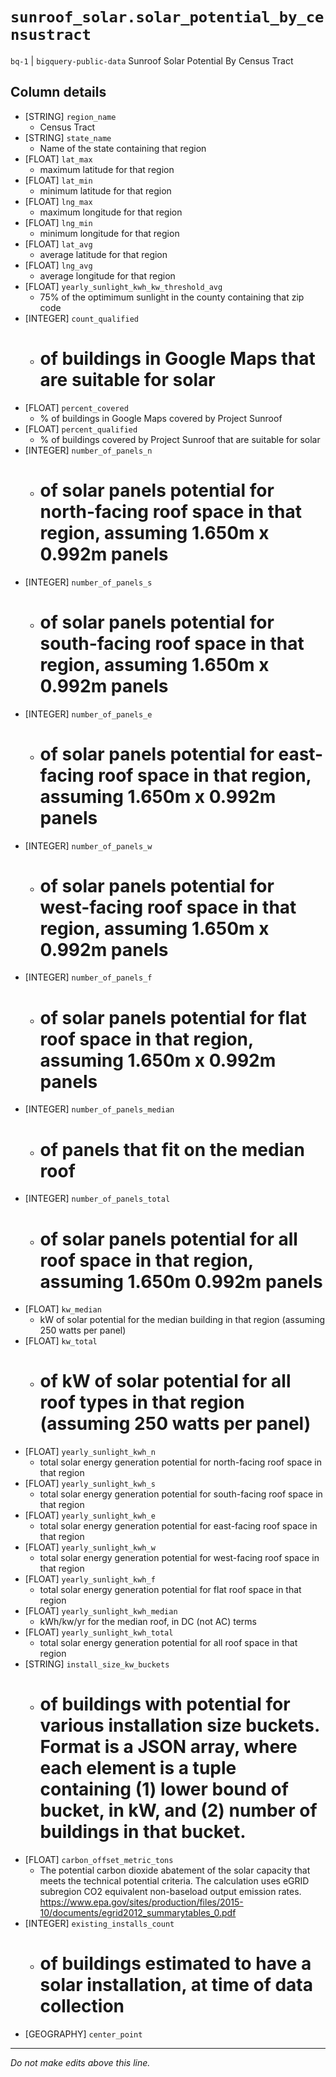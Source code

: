 # `sunroof_solar.solar_potential_by_censustract`
`bq-1` | `bigquery-public-data`
Sunroof Solar Potential By Census Tract

## Column details
* [STRING]    `region_name`
  - Census Tract
* [STRING]    `state_name`
  - Name of the state containing that region
* [FLOAT]     `lat_max`
  - maximum latitude for that region
* [FLOAT]     `lat_min`
  - minimum latitude for that region
* [FLOAT]     `lng_max`
  - maximum longitude for that region
* [FLOAT]     `lng_min`
  - minimum longitude for that region
* [FLOAT]     `lat_avg`
  - average latitude for that region
* [FLOAT]     `lng_avg`
  - average longitude for that region
* [FLOAT]     `yearly_sunlight_kwh_kw_threshold_avg`
  - 75% of the optimimum sunlight in the county containing that zip code
* [INTEGER]   `count_qualified`
  - # of buildings in Google Maps that are suitable for solar
* [FLOAT]     `percent_covered`
  - % of buildings in Google Maps covered by Project Sunroof
* [FLOAT]     `percent_qualified`
  - % of buildings covered by Project Sunroof that are suitable for solar
* [INTEGER]   `number_of_panels_n`
  - # of solar panels potential for north-facing roof space in that region, assuming 1.650m x 0.992m panels
* [INTEGER]   `number_of_panels_s`
  - # of solar panels potential for south-facing roof space in that region, assuming 1.650m x 0.992m panels
* [INTEGER]   `number_of_panels_e`
  - # of solar panels potential for east-facing roof space in that region, assuming 1.650m x 0.992m panels
* [INTEGER]   `number_of_panels_w`
  - # of solar panels potential for west-facing roof space in that region, assuming 1.650m x 0.992m panels
* [INTEGER]   `number_of_panels_f`
  - # of solar panels potential for flat roof space in that region, assuming 1.650m x 0.992m panels
* [INTEGER]   `number_of_panels_median`
  - # of panels that fit on the median roof
* [INTEGER]   `number_of_panels_total`
  - # of solar panels potential for all roof space in that region, assuming 1.650m 0.992m panels
* [FLOAT]     `kw_median`
  - kW of solar potential for the median building in that region (assuming 250 watts per panel)
* [FLOAT]     `kw_total`
  - # of kW of solar potential for all roof types in that region (assuming 250 watts per panel)
* [FLOAT]     `yearly_sunlight_kwh_n`
  - total solar energy generation potential for north-facing roof space in that region
* [FLOAT]     `yearly_sunlight_kwh_s`
  - total solar energy generation potential for south-facing roof space in that region
* [FLOAT]     `yearly_sunlight_kwh_e`
  - total solar energy generation potential for east-facing roof space in that region
* [FLOAT]     `yearly_sunlight_kwh_w`
  - total solar energy generation potential for west-facing roof space in that region
* [FLOAT]     `yearly_sunlight_kwh_f`
  - total solar energy generation potential for flat roof space in that region
* [FLOAT]     `yearly_sunlight_kwh_median`
  - kWh/kw/yr for the median roof, in DC (not AC) terms
* [FLOAT]     `yearly_sunlight_kwh_total`
  - total solar energy generation potential for all roof space in that region
* [STRING]    `install_size_kw_buckets`
  - # of buildings with potential for various installation size buckets. Format is a JSON array, where each element is a tuple containing (1) lower bound of bucket, in kW, and (2) number of buildings in that bucket.
* [FLOAT]     `carbon_offset_metric_tons`
  - The potential carbon dioxide abatement of the solar capacity that meets the technical potential criteria. The calculation uses eGRID subregion CO2 equivalent non-baseload output emission rates. https://www.epa.gov/sites/production/files/2015-10/documents/egrid2012_summarytables_0.pdf
* [INTEGER]   `existing_installs_count`
  - # of buildings estimated to have a solar installation, at time of data collection
* [GEOGRAPHY] `center_point`

-------------------------------------------------------------------------------
*Do not make edits above this line.*
